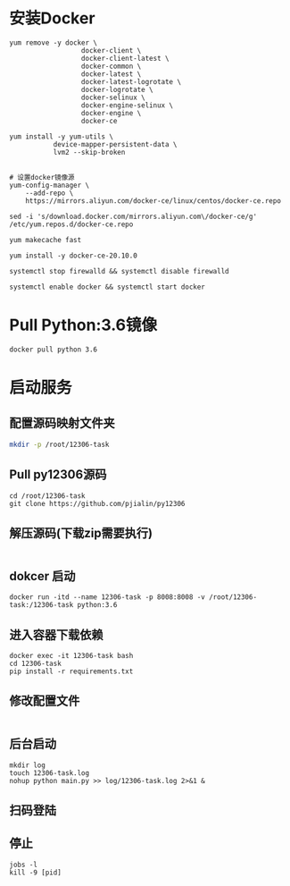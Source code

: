 # 安装Docker

```
yum remove -y docker \
                  docker-client \
                  docker-client-latest \
                  docker-common \
                  docker-latest \
                  docker-latest-logrotate \
                  docker-logrotate \
                  docker-selinux \
                  docker-engine-selinux \
                  docker-engine \
                  docker-ce
                  
yum install -y yum-utils \
           device-mapper-persistent-data \
           lvm2 --skip-broken
           

# 设置docker镜像源
yum-config-manager \
    --add-repo \
    https://mirrors.aliyun.com/docker-ce/linux/centos/docker-ce.repo
    
sed -i 's/download.docker.com/mirrors.aliyun.com\/docker-ce/g' /etc/yum.repos.d/docker-ce.repo

yum makecache fast

yum install -y docker-ce-20.10.0

systemctl stop firewalld && systemctl disable firewalld

systemctl enable docker && systemctl start docker
```

# Pull Python:3.6镜像

```
docker pull python 3.6
```

# 启动服务

## 配置源码映射文件夹

```bash
mkdir -p /root/12306-task
```

## Pull py12306源码

```
cd /root/12306-task
git clone https://github.com/pjialin/py12306
```

## 解压源码(下载zip需要执行)

```

```

## dokcer 启动

```
docker run -itd --name 12306-task -p 8008:8008 -v /root/12306-task:/12306-task python:3.6
```



## 进入容器下载依赖

```
docker exec -it 12306-task bash
cd 12306-task
pip install -r requirements.txt
```

## 修改配置文件

```

```

## 后台启动

```
mkdir log
touch 12306-task.log
nohup python main.py >> log/12306-task.log 2>&1 &
```



## 扫码登陆





## 停止

```
jobs -l
kill -9 [pid]
```

